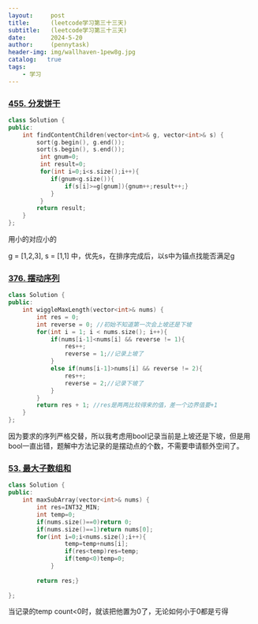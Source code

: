 ```yaml
---
layout:     post
title:      (leetcode学习第三十三天)
subtitle:   (leetcode学习第三十三天)
date:       2024-5-20
author:     (pennytask)
header-img: img/wallhaven-1pew8g.jpg
catalog:   true
tags:
    - 学习
---
```

### [455. 分发饼干](https://leetcode.cn/problems/assign-cookies/)

```c++
class Solution {
public:
    int findContentChildren(vector<int>& g, vector<int>& s) {
        sort(g.begin(), g.end());
        sort(s.begin(), s.end());
         int gnum=0;
         int result=0;
         for(int i=0;i<s.size();i++){
            if(gnum<g.size()){
                if(s[i]>=g[gnum]){gnum++;result++;}
            }
         }
        return result;
    }
};
```

  用小的对应小的

g = [1,2,3], s = [1,1] 中，优先s，在排序完成后，以s中为锚点找能否满足g

### [376. 摆动序列](https://leetcode.cn/problems/wiggle-subsequence/)

```c++
class Solution {
public:
    int wiggleMaxLength(vector<int>& nums) {
        int res = 0;
        int reverse = 0; //初始不知道第一次会上坡还是下坡
        for(int i = 1; i < nums.size(); i++){
            if(nums[i-1]<nums[i] && reverse != 1){
                res++;
                reverse = 1;//记录上坡了
            }
            else if(nums[i-1]>nums[i] && reverse != 2){
                res++;
                reverse = 2;//记录下坡了
            } 
        }
        return res + 1; //res是两两比较得来的值，差一个边界值要+1
    }
};

```

   因为要求的序列严格交替，所以我考虑用bool记录当前是上坡还是下坡，但是用bool一直出错，题解中方法记录的是摆动点的个数，不需要申请额外空间了。

### [53. 最大子数组和](https://leetcode.cn/problems/maximum-subarray/)

```c++
class Solution {
public:
    int maxSubArray(vector<int>& nums) {
        int res=INT32_MIN;
        int temp=0;
        if(nums.size()==0)return 0;
        if(nums.size()==1)return nums[0];
        for(int i=0;i<nums.size();i++){
                temp=temp+nums[i];
                if(res<temp)res=temp;
                if(temp<0)temp=0;
            }
        
        return res;}
    
};
```

   当记录的temp count<0时，就该把他置为0了，无论如何小于0都是亏得
